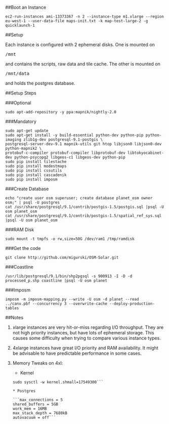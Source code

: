##Boot an Instance

	ec2-run-instances ami-13373367 -n 2 --instance-type m1.xlarge --region eu-west-1 --user-data-file maps-init.txt -k map-test-large-2 -g quicklaunch-1

##Setup

Each instance is configured with 2 ephemeral disks. One is mounted on <pre>/mnt</pre> and contains the scripts, raw data and tile cache. The other 
is mounted on <pre>/mnt/data</pre> and holds the postgres database.

##Setup Steps

###Optional

	sudo apt-add-repository -y ppa:mapnik/nightly-2.0

###Mandatory

	sudo apt-get update
	sudo apt-get install -y build-essential python-dev python-pip python-imaging zlib1g-dev postgresql-9.1-postgis \
	postgresql-server-dev-9.1 mapnik-utils git htop libjson0 libjson0-dev python-mapnik2 \
	protobuf-c-compiler protobuf-compiler libprotobuf-dev libtokyocabinet-dev python-psycopg2 libgeos-c1 libgeos-dev python-pip
	sudo pip install tilestache
	sudo pip install modestmaps
	sudo pip install cssutils
	sudo pip install cascadenik
	sudo pip install imposm

###Create Database

 	echo "create user osm superuser; create database planet_osm owner osm;" | psql -U postgres
	cat /usr/share/postgresql/9.1/contrib/postgis-1.5/postgis.sql |psql -U osm planet_osm
	cat /usr/share/postgresql/9.1/contrib/postgis-1.5/spatial_ref_sys.sql |psql -U osm planet_osm

###RAM Disk

	sudo mount -t tmpfs -o rw,size=50G /dev/ram1 /tmp/ramdisk

###Get the code

	git clone http://github.com/migurski/OSM-Solar.git

###Coastline

	/usr/lib/postgresql/9.1/bin/shp2pgsql -s 900913 -I -D -d processed_p.shp coastline |psql -U osm planet

###Imposm

	imposm -m imposm-mapping.py --write -U osm -d planet --read ../canv.pbf --concurrency 3 --overwrite-cache --deploy-production-tables

##Notes

1. xlarge instances are very hit-or-miss regarding I/O throughput. They are not high priority instances, but have lots of ephemeral storage. This causes
   some difficulty when trying to compare various instance types.
2. 4xlarge instances have great I/O priority and RAM availability. It might be advisable to have predictable performance in some cases.
3. Memory Tweaks on 4xl:

 	* Kernel

	```sudo sysctl -w kernel.shmmax=71881932800
	sudo sysctl -w kernel.shmall=17549300```

	* Postgres

	```max_connections = 5
	shared_buffers = 5GB
	work_mem = 16MB 
	max_stack_depth = 7680kB
	autovacuum = off```
